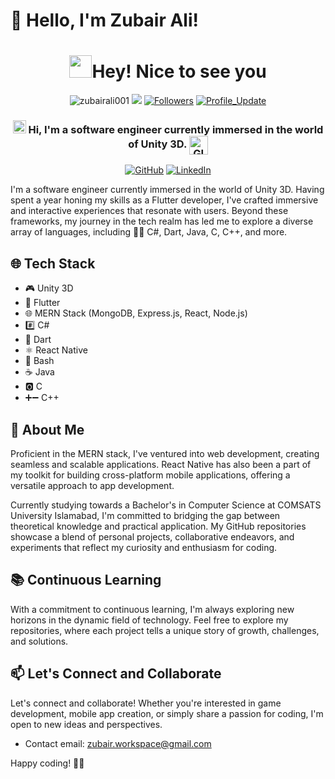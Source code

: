 # 👋 Hello, I'm Zubair Ali!
<h1 align="center"> <img src="https://emojis.slackmojis.com/emojis/images/1531849430/4246/blob-sunglasses.gif?1531849430" width="36"/>Hey! Nice to see you </h1>

<p align="center"> 
    <img src="https://komarev.com/ghpvc/?username=zubairali001" alt="zubairali001"/>       
    <!--<a href="https://github.com/zubairali001?tab=repositories" target="_blank"><img src="https://badges.pufler.dev/repos/zubairali001" alt="Repos"/></a>--> 
    <!--<img src="https://badges.pufler.dev/years/zubairali001" alt="Active_Years"/>-->  
    <!--<a href="https://github.com/zubairali001/zubairali001" target="_blank"><img src="https://badges.pufler.dev/commits/monthly/zubairali001" alt="commits"/>--> 
    <a href="https://github.com/zubairali001/zubairali001/pulse" alt="Activity"><img src="https://img.shields.io/github/commit-activity/m/zubairali001/zubairali001" /></a>
    <a href="https://github.com/zubairali001?tab=followers"><img alt="Followers" src="https://img.shields.io/github/followers/zubairali001?color=4C1&logo=github"></a>
    <a href="https://github.com/zubairali001/zubairali001" target="_blank"><img alt="Profile_Update" src="https://img.shields.io/github/last-commit/zubairali001/zubairali001?label=Profile%20update&style=fflat-square"></a>
    <!--<a href="https://github.com/zubairali001" target="_blank"><img alt="zubairali001" src="https://badges.pufler.dev/visits/zubairali001/zubairali001?logo=GitHub&label=visits&color=success&logoColor=white&style=flat-square"/></a>-->
    <!--<img src="https://badges.pufler.dev/gists/zubairali001" alt="zubairali001"/>-->
    <!--<img src="https://readme-jokes.vercel.app/api" alt="zubairali001"/>-->
</p> 


<h3 align="center"> 
    <img src="https://media.giphy.com/media/hvRJCLFzcasrR4ia7z/giphy.gif" width="21"></a> Hi, I'm a software engineer currently immersed in the world of Unity 3D. 
  <img align="center" alt="GIF" width="30"  src="https://media.giphy.com/media/H6KusZ8pzxtyymblnE/giphy.gif" width="36"/>
</h3> 

<p align="center">   

</p> 
<p align="center"> 
    <a href="https://github.com/zubairali001" target="_blank"><img alt="GitHub" src="https://img.shields.io/badge/-@zubairali001-181717?style=flat-square&logo=GitHub&logoColor=white"></a>
    <a href="https://www.linkedin.com/in/zubair-ali-333175242/" target="_blank"><img alt="LinkedIn" src="https://img.shields.io/badge/-zubairali-ali?style=flat-square&logo=Linkedin&logoColor=white"></a>
</p> 

I'm a software engineer currently immersed in the world of Unity 3D. Having spent a year honing my skills as a Flutter developer, I've crafted immersive and interactive experiences that resonate with users. Beyond these frameworks, my journey in the tech realm has led me to explore a diverse array of languages, including 👨‍💻 C#, Dart, Java, C, C++, and more.

## 🌐 Tech Stack

- 🎮 Unity 3D
- 📱 Flutter
- 🌐 MERN Stack (MongoDB, Express.js, React, Node.js)
- #️⃣ C#
- 🎯 Dart
- ⚛️ React Native
- 🐚 Bash
- ☕ Java
- 🅾️ C
- ➕➖ C++

## 🚀 About Me

Proficient in the MERN stack, I've ventured into web development, creating seamless and scalable applications. React Native has also been a part of my toolkit for building cross-platform mobile applications, offering a versatile approach to app development.

Currently studying towards a Bachelor's in Computer Science at COMSATS University Islamabad, I'm committed to bridging the gap between theoretical knowledge and practical application. My GitHub repositories showcase a blend of personal projects, collaborative endeavors, and experiments that reflect my curiosity and enthusiasm for coding.

## 📚 Continuous Learning

With a commitment to continuous learning, I'm always exploring new horizons in the dynamic field of technology. Feel free to explore my repositories, where each project tells a unique story of growth, challenges, and solutions.

## 📫 Let's Connect and Collaborate

Let's connect and collaborate! Whether you're interested in game development, mobile app creation, or simply share a passion for coding, I'm open to new ideas and perspectives.

- Contact email: zubair.workspace@gmail.com

Happy coding! 🚀✨
